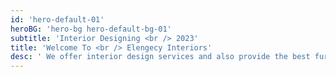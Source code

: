 ```yaml
---
id: 'hero-default-01'
heroBG: 'hero-bg hero-default-bg-01'
subtitle: 'Interior Designing <br /> 2023'
title: 'Welcome To <br /> Elengecy Interiors'
desc: ' We offer interior design services and also provide the best furniture for yours  <br /> We cater to your design needs'
---
```

